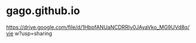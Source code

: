 # gago.github.io
https://drive.google.com/file/d/1HbpfANUaNCDRRIy0JAyaVko_MG9UVd8q/vie
w?usp=sharing
